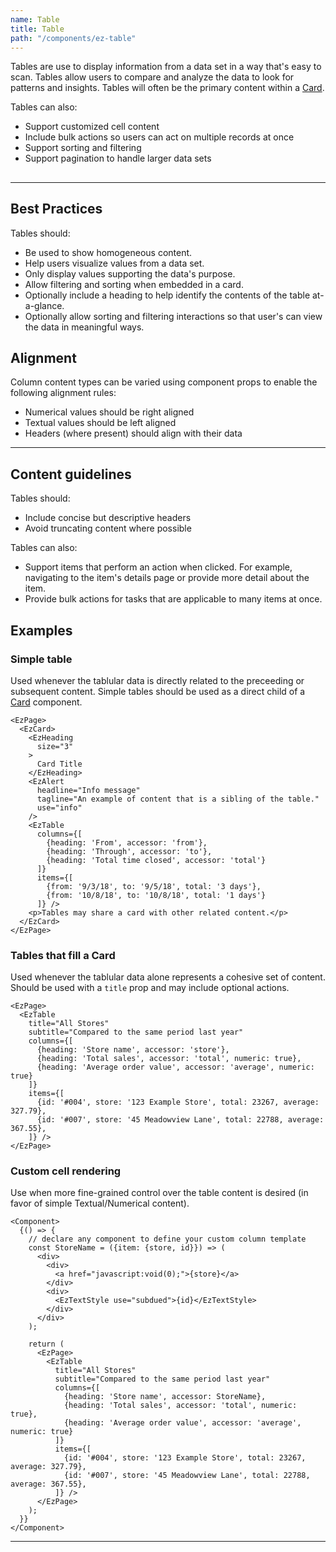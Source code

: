 ```yaml
---
name: Table
title: Table
path: "/components/ez-table"
---
```


Tables are use to display information from a data set in a way that's easy to scan. Tables allow users to compare and analyze the data to look for patterns and insights. Tables will often be the primary content within a [Card](/components/ez-card).

Tables can also:

* Support customized cell content
* Include bulk actions so users can act on multiple records at once
* Support sorting and filtering
* Support pagination to handle larger data sets

<EzAlert
  headline="This component is under development"
  tagline="There will likely be breaking changes to the API. Proceeed with caution."
  use="warning"
/>

##

---

## Best Practices

Tables should:

* Be used to show homogeneous content.
* Help users visualize values from a data set.
* Only display values supporting the data's purpose.
* Allow filtering and sorting when embedded in a card.
* Optionally include a heading to help identify the contents of the table at-a-glance.
* Optionally allow sorting and filtering interactions so that user's can view the data in meaningful ways.

## Alignment

Column content types can be varied using component props to enable the following alignment rules:

* Numerical values should be right aligned
* Textual values should be left aligned
* Headers (where present) should align with their data

---

## Content guidelines

Tables should:

* Include concise but descriptive headers
* Avoid truncating content where possible

Tables can also:
* Support items that perform an action when clicked. For example, navigating to the item's details page or provide more detail about the item.
* Provide bulk actions for tasks that are applicable to many items at once.


## Examples

### Simple table

Used whenever the tablular data is directly related to the preceeding or subsequent content. Simple tables should be used as a direct child of a [Card](/components/ez-card) component.

```jsx-wide
<EzPage>
  <EzCard>
    <EzHeading
      size="3" 
    >
      Card Title
    </EzHeading>
    <EzAlert
      headline="Info message"
      tagline="An example of content that is a sibling of the table."
      use="info"
    />
    <EzTable
      columns={[
        {heading: 'From', accessor: 'from'},
        {heading: 'Through', accessor: 'to'},
        {heading: 'Total time closed', accessor: 'total'}
      ]}
      items={[
        {from: '9/3/18', to: '9/5/18', total: '3 days'},
        {from: '10/8/18', to: '10/8/18', total: '1 days'}
      ]} />
    <p>Tables may share a card with other related content.</p>
  </EzCard>
</EzPage>
```

### Tables that fill a Card

Used whenever the tablular data alone represents a cohesive set of content. Should be used with a `title` prop and may include optional actions.

```jsx-wide
<EzPage>
  <EzTable
    title="All Stores"
    subtitle="Compared to the same period last year"
    columns={[
      {heading: 'Store name', accessor: 'store'},
      {heading: 'Total sales', accessor: 'total', numeric: true},
      {heading: 'Average order value', accessor: 'average', numeric: true}
    ]}
    items={[
      {id: '#004', store: '123 Example Store', total: 23267, average: 327.79},
      {id: '#007', store: '45 Meadowview Lane', total: 22788, average: 367.55},
    ]} />
</EzPage>
```

### Custom cell rendering

Use when more fine-grained control over the table content is desired (in favor of simple Textual/Numerical content).

```jsx-wide
<Component>
  {() => {
    // declare any component to define your custom column template
    const StoreName = ({item: {store, id}}) => (
      <div>
        <div>
          <a href="javascript:void(0);">{store}</a>
        </div>
        <div>
          <EzTextStyle use="subdued">{id}</EzTextStyle>
        </div>
      </div>
    );

    return (
      <EzPage>
        <EzTable
          title="All Stores"
          subtitle="Compared to the same period last year"
          columns={[
            {heading: 'Store name', accessor: StoreName},
            {heading: 'Total sales', accessor: 'total', numeric: true},
            {heading: 'Average order value', accessor: 'average', numeric: true}
          ]}
          items={[
            {id: '#004', store: '123 Example Store', total: 23267, average: 327.79},
            {id: '#007', store: '45 Meadowview Lane', total: 22788, average: 367.55},
          ]} />
      </EzPage>
    );
  }}
</Component>
```

---

